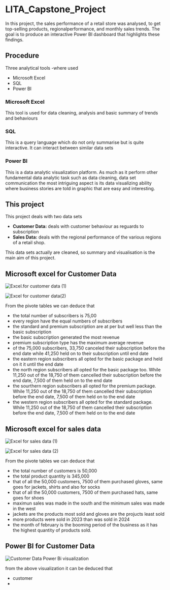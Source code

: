 # LITA_Capstone_Project
In this project, the sales performance of a retail store was analysed, to get top-selling products, regionalperformance, and monthly sales trends. The goal is to produce an interactive Power BI dashboard that highlights these findings.
## Procedure
Three analytical tools -where used
 - Microsoft Excel
 - SQL
 - Power BI

### Microsoft Excel
This tool is used for data cleaning, analysis and basic summary of trends and behaviours
### SQL
This is a query language which do not only summarise but is quite interactive. It can interact between similar data sets
### Power BI
This is a data analytic visualization platform. As much as it perform other fundamental data analytic task such as data cleaning, data set communication the most intriguing aspect is its data visualizing ability where business stories are told in graphic that are easy and interesting.

## This project
This project deals with two data sets
 - **Customer Data:** deals with customer behaviour as reguards to subscription
 - **Sales Data:** deals with the regional performance of the various regions of a retail shop.

This data sets actually are cleaned, so summary and visualisation is the main aim of this project.

## Microsoft excel for Customer Data
![Excel.for customer data (1)](https://github.com/user-attachments/assets/01cf3ead-9a16-44c4-95f8-be16376c4d63)

![Excel for customer data(2)](https://github.com/user-attachments/assets/5e1cfbf2-538d-4cc9-bd96-5f0e6f3d95c7)

From the pivote tables we can deduce that
 - the total number of subscribers is 75,00
 - every region have the equal numbers of subscribers
 - the standard and premium subscription are at per but well less than the basic subscription
 - the basic subscription generated the most revenue
 - premium subscription type has the maximum average revenue
 - of the 75,000 subscribers, 33,750 canceled their subscription before the end date while 41,250 held on to their subscription until end date
 - the eastern region subscribers all opted for the basic package and held on it it until the end date
 - the north region subscribers all opted for the basic package too. While 11,250 out of the 18,750 of them cancelled their subscription before the end date, 7,500 of them held on to the end date
 - the sourthern region subscribers all opted for the premium package. While 11,250 out of the 18,750 of them cancelled their subscription before the end date, 7,500 of them held on to the end date
 - the western region subscribers all opted for the standard package. While 11,250 out of the 18,750 of them cancelled their subscription before the end date, 7,500 of them held on to the end date

## Microsoft excel for sales data
![Excel for sales data (1)](https://github.com/user-attachments/assets/20687717-1f86-42f6-a358-ae10f0e8dacf)

![Excel for sales data (2)](https://github.com/user-attachments/assets/d670e50d-8c90-4bdb-874c-237ca1674785)

From the pivote tables we can deduce that
 - the total number of customers is 50,000
 - the total product quantity is 345,000
 - that of all the 50,000 customers, 7500 of them purchased gloves, same goes for jackets, shirts and also for socks
 - that of all the 50,000 customers, 7500 of them purchased hats, same goes for shoes
 - maximun sales was made in the south and the minimum sales was made in the west
 - jackets are the products most sold and gloves are the projucts least sold
 - more products were sold in 2023 than was sold in 2024
 - the month of february is the booming period of the business as it has the highest quantity of products sold.

## Power BI for Customer Data
![Customer Data Power Bi visualization](https://github.com/user-attachments/assets/958e14ab-7dbe-4ee1-9310-b3193483782a)

from the above visualization it can be deduced that
 - customer
 - 


